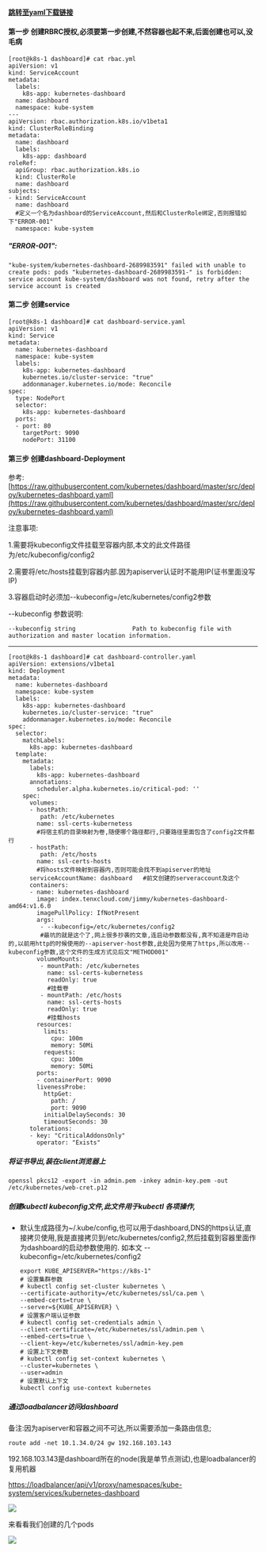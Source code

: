 #### [跳转至yaml下载链接 ](https://github.com/w564791/Kubernetes-Cluster/tree/master/yaml/dashboard-tls)

#### 第一步 创建RBRC授权,必须要第一步创建,不然容器也起不来,后面创建也可以,没毛病

```
[root@k8s-1 dashboard]# cat rbac.yml
apiVersion: v1
kind: ServiceAccount
metadata:
  labels:
    k8s-app: kubernetes-dashboard
  name: dashboard
  namespace: kube-system
---
apiVersion: rbac.authorization.k8s.io/v1beta1
kind: ClusterRoleBinding
metadata:
  name: dashboard
  labels:
    k8s-app: dashboard
roleRef:
  apiGroup: rbac.authorization.k8s.io
  kind: ClusterRole
  name: dashboard
subjects:
- kind: ServiceAccount
  name: dashboard
  #定义一个名为dashboard的ServiceAccount,然后和ClusterRole绑定,否则报错如下"ERROR-001"
  namespace: kube-system
```

##### "ERROR-001":

```
"kube-system/kubernetes-dashboard-2689983591" failed with unable to create pods: pods "kubernetes-dashboard-2689983591-" is forbidden: service account kube-system/dashboard was not found, retry after the service account is created
```

#### 第二步 创建service

```
[root@k8s-1 dashboard]# cat dashboard-service.yaml
apiVersion: v1
kind: Service
metadata:
  name: kubernetes-dashboard
  namespace: kube-system
  labels:
    k8s-app: kubernetes-dashboard
    kubernetes.io/cluster-service: "true"
    addonmanager.kubernetes.io/mode: Reconcile
spec:
  type: NodePort
  selector:
    k8s-app: kubernetes-dashboard
  ports:
  - port: 80
    targetPort: 9090
    nodePort: 31100
```

#### 第三步 创建dashboard-Deployment

参考: [https://raw.githubusercontent.com/kubernetes/dashboard/master/src/deploy/kubernetes-dashboard.yaml](https://raw.githubusercontent.com/kubernetes/dashboard/master/src/deploy/kubernetes-dashboard.yaml)

注意事项:

1.需要将kubeconfig文件挂载至容器内部,本文的此文件路径为/etc/kubeconfig/config2

2.需要将/etc/hosts挂载到容器内部.因为apiserver认证时不能用IP\(证书里面没写IP\)

3.容器启动时必须加--kubeconfig=/etc/kubernetes/config2参数

--kubeconfig 参数说明:

```
--kubeconfig string                Path to kubeconfig file with authorization and master location information.
```

---

```
[root@k8s-1 dashboard]# cat dashboard-controller.yaml
apiVersion: extensions/v1beta1
kind: Deployment
metadata:
  name: kubernetes-dashboard
  namespace: kube-system
  labels:
    k8s-app: kubernetes-dashboard
    kubernetes.io/cluster-service: "true"
    addonmanager.kubernetes.io/mode: Reconcile
spec:
  selector:
    matchLabels:
      k8s-app: kubernetes-dashboard
  template:
    metadata:
      labels:
        k8s-app: kubernetes-dashboard
      annotations:
        scheduler.alpha.kubernetes.io/critical-pod: ''
    spec:
      volumes:
      - hostPath:
         path: /etc/kubernetes
        name: ssl-certs-kubernetess
        #将宿主机的目录映射为卷,随便哪个路径都行,只要路径里面包含了config2文件都行
      - hostPath:
         path: /etc/hosts
        name: ssl-certs-hosts
        #将hosts文件映射到容器内,否则可能会找不到apiserver的地址
      serviceAccountName: dashboard   #前文创建的serveraccount及这个
      containers:
      - name: kubernetes-dashboard
        image: index.tenxcloud.com/jimmy/kubernetes-dashboard-amd64:v1.6.0
        imagePullPolicy: IfNotPresent
        args:
         - --kubeconfig=/etc/kubernetes/config2
         #最坑的就是这个了,网上很多抄袭的文章,连启动参数都没有,真不知道是咋启动的,以前用http的时候使用的--apiserver-host参数,此处因为使用了https,所以改用--kubeconfig参数,这个文件的生成方式见后文"METHOD001"
        volumeMounts:
         - mountPath: /etc/kubernetes
           name: ssl-certs-kubernetess
           readOnly: true
           #挂载卷
         - mountPath: /etc/hosts
           name: ssl-certs-hosts
           readOnly: true
           #挂载hosts
        resources:
          limits:
            cpu: 100m
            memory: 50Mi
          requests:
            cpu: 100m
            memory: 50Mi
        ports:
        - containerPort: 9090
        livenessProbe:
          httpGet:
            path: /
            port: 9090
          initialDelaySeconds: 30
          timeoutSeconds: 30
      tolerations:
      - key: "CriticalAddonsOnly"
        operator: "Exists"
```

##### 将证书导出,装在client浏览器上

```
openssl pkcs12 -export -in admin.pem -inkey admin-key.pem -out /etc/kubernetes/web-cret.p12
```

##### 创建kubectl kubeconfig文件,此文件用于kubectl 各项操作,

* 默认生成路径为~/.kube/config,也可以用于dashboard,DNS的https认证,直接拷贝使用,我是直接拷贝到/etc/kubernetes/config2,然后挂载到容器里面作为dashboard的启动参数使用的. 如本文 --kubeconfig=/etc/kubernetes/config2

  ```
  export KUBE_APISERVER="https://k8s-1" 
  # 设置集群参数 
  # kubectl config set-cluster kubernetes \
  --certificate-authority=/etc/kubernetes/ssl/ca.pem \
  --embed-certs=true \
  --server=${KUBE_APISERVER} \
  # 设置客户端认证参数
  # kubectl config set-credentials admin \
  --client-certificate=/etc/kubernetes/ssl/admin.pem \
  --embed-certs=true \
  --client-key=/etc/kubernetes/ssl/admin-key.pem
  # 设置上下文参数
  # kubectl config set-context kubernetes \
  --cluster=kubernetes \
  --user=admin
  # 设置默认上下文
  kubectl config use-context kubernetes
  ```

##### 通过loadbalancer访问dashboard

备注:因为apiserver和容器之间不可达,所以需要添加一条路由信息;

```
route add -net 10.1.34.0/24 gw 192.168.103.143
```

192.168.103.143是dashboard所在的node\(我是单节点测试\),也是loadbalancer的复用机器

[https://loadbalancer/api/v1/proxy/namespaces/kube-system/services/kubernetes-dashboard](https://apiserver:6443/api/v1/proxy/namespaces/kube-system/services/kubernetes-dashboard)

![](/assets/lb-dashboard.png)

来看看我们创建的几个pods

![](/assets/pods-all.png)

